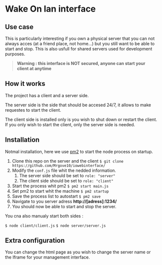 # Wake On lan interface

## Use case

This is particularly interesting if you own a physical server that you can not always acces (at a friend place, not home...) but you still want to be able to start and stop.
This is also usfull for shared servers used for development purposes.

>**Warning : this interface is NOT secured, anyone can start your client at anytime**

## How it works

The project has a client and a server side.

The server side is the side that should be accesed 24/7, it allows to make requestes to start the client.

The client side is installed only is you wish to shut down or restart the client. If you only wish to start the client, only the server side is needed.

## Installation

Notmal installation, here we use [pm2](http://pm2.keymetrics.io/) to start the node process on startup.

   1) Clone this repo on the server and the client ```$ git clone https://github.com/Mrgove10/iowebinterface/```
   2) Modify the ```conf.js``` file whit the nedded information.
      1) The server side should be set to ```role: "server"```
      2) The client side should be set to ```role: "client"```
   3) Start the process whit pm2 ```$ pm2 start main.js```
   4) Set pm2 to start whit the machine ```$ pm2 startup```
   5) Save the process list to autostart ```$ pm2 save```
   6) Navigate to you server adress **http://[adress]:1234/**
   7) You should now be able to start and stop the server.

You cna also manualy start both sides :

```$ node client/client.js```
```$ node server/server.js```

## Extra configuration

You can change the html page as you wish to change the server name or the Iframe for your management interface.